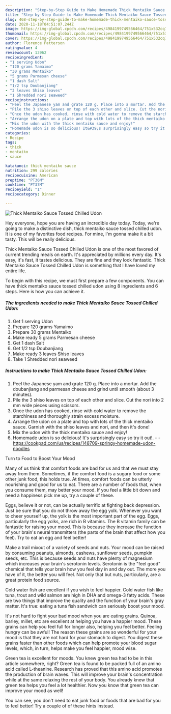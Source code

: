 ```yaml
---
description: "Step-by-Step Guide to Make Homemade Thick Mentaiko Sauce Tossed Chilled Udon"
title: "Step-by-Step Guide to Make Homemade Thick Mentaiko Sauce Tossed Chilled Udon"
slug: 468-step-by-step-guide-to-make-homemade-thick-mentaiko-sauce-tossed-chilled-udon
date: 2020-11-18T04:51:07.244Z
image: https://img-global.cpcdn.com/recipes/4984199749566464/751x532cq70/thick-mentaiko-sauce-tossed-chilled-udon-recipe-main-photo.jpg
thumbnail: https://img-global.cpcdn.com/recipes/4984199749566464/751x532cq70/thick-mentaiko-sauce-tossed-chilled-udon-recipe-main-photo.jpg
cover: https://img-global.cpcdn.com/recipes/4984199749566464/751x532cq70/thick-mentaiko-sauce-tossed-chilled-udon-recipe-main-photo.jpg
author: Florence Patterson
ratingvalue: 4
reviewcount: 13962
recipeingredient:
- "1 serving Udon"
- "120 grams Yamaimo"
- "30 grams Mentaiko"
- "5 grams Parmesan cheese"
- "1 dash Salt"
- "1/2 tsp Doubanjiang"
- "3 leaves Shiso leaves"
- "1 Shredded nori seaweed"
recipeinstructions:
- "Peel the Japanese yam and grate 120 g. Place into a mortar. Add the doubanjiang and parmesan cheese and grind until smooth (about 3 minutes)."
- "Pile the 3 shiso leaves on top of each other and slice. Cut the nori into 2 mm wide pieces using scissors."
- "Once the udon has cooked, rinse with cold water to remove the starchiness and thoroughly strain excess moisture."
- "Arrange the udon on a plate and top with lots of the thick mentaiko sauce. Garnish with the shiso leaves and nori, and then it&#39;s done!"
- "Mix the udon with the thick mentaiko sauce and enjoy!"
- "Homemade udon is so delicious! It&#39;s surprisingly easy so try it out!.  https://cookpad.com/us/recipes/148709-springy-homemade-udon-noodles"
categories:
- Recipe
tags:
- thick
- mentaiko
- sauce

katakunci: thick mentaiko sauce 
nutrition: 299 calories
recipecuisine: American
preptime: "PT36M"
cooktime: "PT37M"
recipeyield: "1"
recipecategory: Dinner

---
```



![Thick Mentaiko Sauce Tossed Chilled Udon](https://img-global.cpcdn.com/recipes/4984199749566464/751x532cq70/thick-mentaiko-sauce-tossed-chilled-udon-recipe-main-photo.jpg)

Hey everyone, hope you are having an incredible day today. Today, we're going to make a distinctive dish, thick mentaiko sauce tossed chilled udon. It is one of my favorites food recipes. For mine, I'm gonna make it a bit tasty. This will be really delicious.

Thick Mentaiko Sauce Tossed Chilled Udon is one of the most favored of current trending meals on earth. It's appreciated by millions every day. It's easy, it's fast, it tastes delicious. They are fine and they look fantastic. Thick Mentaiko Sauce Tossed Chilled Udon is something that I have loved my entire life.




To begin with this recipe, we must first prepare a few components. You can have thick mentaiko sauce tossed chilled udon using 8 ingredients and 6 steps. Here is how you can achieve it.

<!--inarticleads1-->

##### The ingredients needed to make Thick Mentaiko Sauce Tossed Chilled Udon:

1. Get 1 serving Udon
1. Prepare 120 grams Yamaimo
1. Prepare 30 grams Mentaiko
1. Make ready 5 grams Parmesan cheese
1. Get 1 dash Salt
1. Get 1/2 tsp Doubanjiang
1. Make ready 3 leaves Shiso leaves
1. Take 1 Shredded nori seaweed




<!--inarticleads2-->

##### Instructions to make Thick Mentaiko Sauce Tossed Chilled Udon:

1. Peel the Japanese yam and grate 120 g. Place into a mortar. Add the doubanjiang and parmesan cheese and grind until smooth (about 3 minutes).
1. Pile the 3 shiso leaves on top of each other and slice. Cut the nori into 2 mm wide pieces using scissors.
1. Once the udon has cooked, rinse with cold water to remove the starchiness and thoroughly strain excess moisture.
1. Arrange the udon on a plate and top with lots of the thick mentaiko sauce. Garnish with the shiso leaves and nori, and then it&#39;s done!
1. Mix the udon with the thick mentaiko sauce and enjoy!
1. Homemade udon is so delicious! It&#39;s surprisingly easy so try it out!. -  - https://cookpad.com/us/recipes/148709-springy-homemade-udon-noodles




Turn to Food to Boost Your Mood


Many of us think that comfort foods are bad for us and that we must stay away from them. Sometimes, if the comfort food is a sugary food or some other junk food, this holds true. At times, comfort foods can be utterly nourishing and good for us to eat. There are a number of foods that, when you consume them, may better your mood. If you feel a little bit down and need a happiness pick me up, try a couple of these.

Eggs, believe it or not, can be actually terrific at fighting back depression. Just be sure that you do not throw away the egg yolk. Whenever you want to cheer yourself up, the yolk is the most important part of the egg. Eggs, particularly the egg yolks, are rich in B vitamins. The B vitamin family can be fantastic for raising your mood. This is because they increase the function of your brain's neural transmitters (the parts of the brain that affect how you feel). Try to eat an egg and feel better!

Make a trail mixout of a variety of seeds and nuts. Your mood can be raised by consuming peanuts, almonds, cashews, sunflower seeds, pumpkin seeds, etc. This is because seeds and nuts have plenty of magnesium which increases your brain's serotonin levels. Serotonin is the "feel good" chemical that tells your brain how you feel day in and day out. The more you have of it, the better you will feel. Not only that but nuts, particularly, are a great protein food source.

Cold water fish are excellent if you wish to feel happier. Cold water fish like tuna, trout and wild salmon are high in DHA and omega-3 fatty acids. These are two things that improve the quality and the function of your brain's gray matter. It's true: eating a tuna fish sandwich can seriously boost your mood. 

It's not hard to fight your bad mood when you are eating grains. Quinoa, barley, millet, etc are excellent at helping you have a happier mood. These grains can help you feel full for longer also, helping you feel better. Feeling hungry can be awful! The reason these grains are so wonderful for your mood is that they are not hard for your stomach to digest. You digest these grains faster than other foods which can help promote your blood sugar levels, which, in turn, helps make you feel happier, mood wise.

Green tea is excellent for moods. You knew green tea had to be in this article somewhere, right? Green tea is found to be packed full of an amino acid called L-theanine. Research has proved that this amino acid promotes the production of brain waves. This will improve your brain's concentration while at the same relaxing the rest of your body. You already knew that green tea helps you feel a lot healthier. Now you know that green tea can improve your mood as well!

You can see, you don't need to eat junk food or foods that are bad for you to feel better! Try  a  couple of  of  these  hints  instead.

